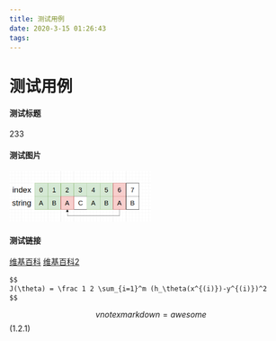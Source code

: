 ```yaml
---
title: 测试用例
date: 2020-3-15 01:26:43
tags:
---
```


# 测试用例
<!-- more -->
#### 测试标题

233

#### 测试图片

<img src="/images/algorithm/kmp/next3.png" title="next3" alt="next3" style="max-width:50%;margin:auto;" />

#### 测试链接

[维基百科](https://zh.wikipedia.org/)
[维基百科2](https://zh.wikipedia.org/)

```mathjax
$$
J(\theta) = \frac 1 2 \sum_{i=1}^m (h_\theta(x^{(i)})-y^{(i)})^2
$$
```

$$vnote x markdown = awesome$$ (1.2.1)

